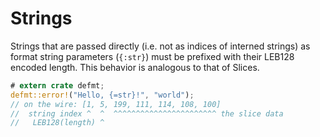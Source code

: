 # Strings

Strings that are passed directly (i.e. not as indices of interned strings) as format string parameters (`{:str}`) must be prefixed with their LEB128 encoded length.
This behavior is analogous to that of Slices.

``` rust
# extern crate defmt;
defmt::error!("Hello, {=str}!", "world");
// on the wire: [1, 5, 199, 111, 114, 108, 100]
//  string index ^  ^  ^^^^^^^^^^^^^^^^^^^^^^^ the slice data
//   LEB128(length) ^
```
